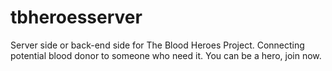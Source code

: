 # tbheroesserver
Server side or back-end side for The Blood Heroes Project. Connecting potential blood donor to someone who need it. You can be a hero, join now.
